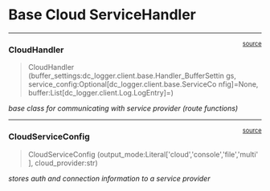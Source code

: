 # Base Cloud ServiceHandler


<!-- WARNING: THIS FILE WAS AUTOGENERATED! DO NOT EDIT! -->

------------------------------------------------------------------------

<a
href="https://github.com/jaewilson07/dc_logger/blob/main/dc_logger/services/base.py#L30"
target="_blank" style="float:right; font-size:smaller">source</a>

### CloudHandler

>  CloudHandler
>                    (buffer_settings:dc_logger.client.base.Handler_BufferSettin
>                    gs, service_config:Optional[dc_logger.client.base.ServiceCo
>                    nfig]=None,
>                    buffer:List[dc_logger.client.Log.LogEntry]=<factory>)

*base class for communicating with service provider (route functions)*

------------------------------------------------------------------------

<a
href="https://github.com/jaewilson07/dc_logger/blob/main/dc_logger/services/base.py#L20"
target="_blank" style="float:right; font-size:smaller">source</a>

### CloudServiceConfig

>  CloudServiceConfig
>                          (output_mode:Literal['cloud','console','file','multi'
>                          ], cloud_provider:str)

*stores auth and connection information to a service provider*
